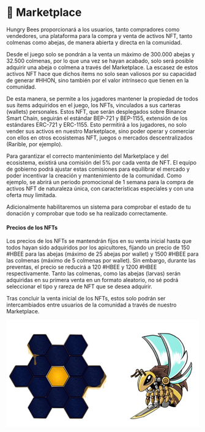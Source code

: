 # 🛒 Marketplace

Hungry Bees proporcionará a los usuarios, tanto compradores como vendedores, una plataforma para la compra y venta de activos NFT, tanto colmenas como abejas, de manera abierta y directa en la comunidad.

Desde el juego solo se pondrán a la venta un máximo de 300.000 abejas y 32.500 colmenas, por lo que una vez se hayan acabado, solo será posible adquirir una abeja o colmena a través del Marketplace. La escasez de estos activos NFT hace que dichos ítems no solo sean valiosos por su capacidad de generar #HHON, sino también por el valor intrínseco que tienen en la comunidad.

De esta manera, se permite a los jugadores mantener la propiedad de todos sus ítems adquiridos en el juego, los NFTs, vinculados a sus carteras (wallets) personales. Estos NFT, que serán desplegados sobre Binance Smart Chain, seguirán el estándar BEP-721 y BEP-1155, extensión de los estándares ERC-721 y ERC-1155. Esto permitirá a los jugadores, no solo vender sus activos en nuestro Marketplace, sino poder operar y comerciar con ellos en otros ecosistemas NFT, juegos o mercados descentralizados (Rarible, por ejemplo).

Para garantizar el correcto mantenimiento del Marketplace y del ecosistema, existirá una comisión del 5% por cada venta de NFT. El equipo de gobierno podrá ajustar estas comisiones para equilibrar el mercado y poder incentivar la creación y mantenimiento de la comunidad. Como ejemplo, se abrirá un periodo promocional de 1 semana para la compra de activos NFT de naturaleza única, con características especiales y con una oferta muy limitada.

Adicionalmente habilitaremos un sistema para comprobar el estado de tu donación y comprobar que todo se ha realizado correctamente.

#### Precios de los NFTs

Los precios de los NFTs se mantendrán fijos en su venta inicial hasta que todos hayan sido adquiridos por los apicultores, fijando un precio de 150 #HBEE para las abejas (máximo de 25 abejas por wallet) y 1500 #HBEE para las colmenas (máximo de 5 colmenas por wallet). Sin embargo, durante las preventas, el precio se reducirá a 120 #HBEE y 1200 #HBEE respectivamente. Tanto las colmenas, como las abejas (larvas) serán adquiridas en su primera venta en un formato aleatorio, no sé podrá seleccionar el tipo y rareza de NFT que se desea adquirir.

Tras concluir la venta inicial de los NFTs, estos solo podrán ser intercambiados entre usuarios de la comunidad a través de nuestro Marketplace.

![](../.gitbook/assets/DobleNFT.png)
